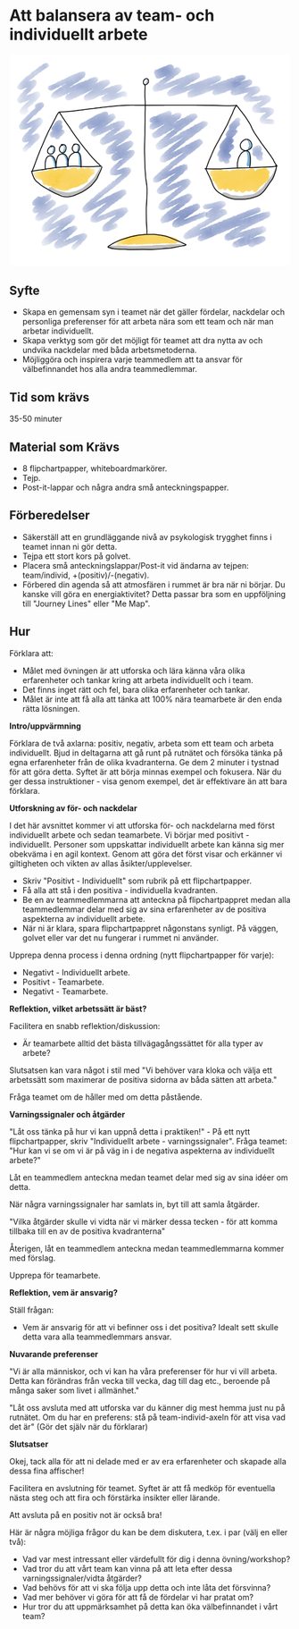 # Att balansera av team- och individuellt arbete
<img src="images/balance-team-individual.png" >

## Syfte
* Skapa en gemensam syn i teamet när det gäller fördelar, nackdelar och personliga preferenser för att arbeta nära som ett team och när man arbetar individuellt.
* Skapa verktyg som gör det möjligt för teamet att dra nytta av och undvika nackdelar med båda arbetsmetoderna.
* Möjliggöra och inspirera varje teammedlem att ta ansvar för välbefinnandet hos alla andra teammedlemmar.

## Tid som krävs
35-50 minuter

## Material som Krävs
* 8 flipchartpapper, whiteboardmarkörer.
* Tejp.
* Post-it-lappar och några andra små anteckningspapper.

## Förberedelser
* Säkerställ att en grundläggande nivå av psykologisk trygghet finns i teamet innan ni gör detta.
* Tejpa ett stort kors på golvet.
* Placera små anteckningslappar/Post-it vid ändarna av tejpen: team/individ, +(positiv)/-(negativ).
* Förbered din agenda så att atmosfären i rummet är bra när ni börjar. Du kanske vill göra en energiaktivitet? Detta passar bra som en uppföljning till "Journey Lines" eller "Me Map".

## Hur
Förklara att:

* Målet med övningen är att utforska och lära känna våra olika erfarenheter och tankar kring att arbeta individuellt och i team.
* Det finns inget rätt och fel, bara olika erfarenheter och tankar.
* Målet är inte att få alla att tänka att 100% nära teamarbete är den enda rätta lösningen.

**Intro/uppvärmning**

Förklara de två axlarna: positiv, negativ, arbeta som ett team och arbeta individuellt.
Bjud in deltagarna att gå runt på rutnätet och försöka tänka på egna erfarenheter från de olika kvadranterna. Ge dem 2 minuter i tystnad för att göra detta. Syftet är att börja minnas exempel och fokusera. När du ger dessa instruktioner - visa genom exempel, det är effektivare än att bara förklara.

**Utforskning av för- och nackdelar**

I det här avsnittet kommer vi att utforska för- och nackdelarna med först individuellt arbete och sedan teamarbete. Vi börjar med positivt - individuellt. Personer som uppskattar individuellt arbete kan känna sig mer obekväma i en agil kontext. Genom att göra det först visar och erkänner vi giltigheten och vikten av allas åsikter/upplevelser.

* Skriv "Positivt - Individuellt" som rubrik på ett flipchartpapper.
* Få alla att stå i den positiva - individuella kvadranten.
* Be en av teammedlemmarna att anteckna på flipchartpappret medan alla teammedlemmar delar med sig av sina erfarenheter av de positiva aspekterna av individuellt arbete.
* När ni är klara, spara flipchartpappret någonstans synligt. På väggen, golvet eller var det nu fungerar i rummet ni använder.

Upprepa denna process i denna ordning (nytt flipchartpapper för varje):

* Negativt - Individuellt arbete.
* Positivt - Teamarbete.
* Negativt - Teamarbete.

**Reflektion, vilket arbetssätt är bäst?**

Facilitera en snabb reflektion/diskussion:

* Är teamarbete alltid det bästa tillvägagångssättet för alla typer av arbete?

Slutsatsen kan vara något i stil med "Vi behöver vara kloka och välja ett arbetssätt som maximerar de positiva sidorna av båda sätten att arbeta."

Fråga teamet om de håller med om detta påstående.

**Varningssignaler och åtgärder**

"Låt oss tänka på hur vi kan uppnå detta i praktiken!" - På ett nytt flipchartpapper, skriv "Individuellt arbete - varningssignaler". Fråga teamet: "Hur kan vi se om vi är på väg in i de negativa aspekterna av individuellt arbete?"

Låt en teammedlem anteckna medan teamet delar med sig av sina idéer om detta.

När några varningssignaler har samlats in, byt till att samla åtgärder.

"Vilka åtgärder skulle vi vidta när vi märker dessa tecken - för att komma tillbaka till en av de positiva kvadranterna"

Återigen, låt en teammedlem anteckna medan teammedlemmarna kommer med förslag.

Upprepa för teamarbete.

**Reflektion, vem är ansvarig?**

Ställ frågan:

* Vem är ansvarig för att vi befinner oss i det positiva?
Idealt sett skulle detta vara alla teammedlemmars ansvar.

**Nuvarande preferenser**

"Vi är alla människor, och vi kan ha våra preferenser för hur vi vill arbeta. Detta kan förändras från vecka till vecka, dag till dag etc., beroende på många saker som livet i allmänhet."

"Låt oss avsluta med att utforska var du känner dig mest hemma just nu på rutnätet. Om du har en preferens: stå på team-individ-axeln för att visa vad det är" (Gör det själv när du förklarar)

**Slutsatser**

Okej, tack alla för att ni delade med er av era erfarenheter och skapade alla dessa fina affischer!

Facilitera en avslutning för teamet. Syftet är att få medköp för eventuella nästa steg och att fira och förstärka insikter eller lärande.

Att avsluta på en positiv not är också bra!

Här är några möjliga frågor du kan be dem diskutera, t.ex. i par (välj en eller två):

* Vad var mest intressant eller värdefullt för dig i denna övning/workshop?
* Vad tror du att vårt team kan vinna på att leta efter dessa varningssignaler/vidta åtgärder?
* Vad behövs för att vi ska följa upp detta och inte låta det försvinna?
* Vad mer behöver vi göra för att få de fördelar vi har pratat om?
* Hur tror du att uppmärksamhet på detta kan öka välbefinnandet i vårt team?
